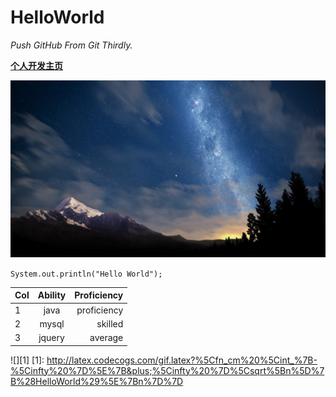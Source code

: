 # HelloWorld

*Push GitHub From Git Thirdly.*

[**个人开发主页**](http://ablazeice.cn)

![](https://github.com/hoticer/HelloWorld/blob/master/hello.jpeg)

`System.out.println("Hello World");`

| Col    | Ability       | Proficiency|
| ------ |:-------------:| ----------:|
| 1      | java          | proficiency|
| 2      | mysql         |   skilled  |
| 3      | jquery        |   average  |

![][1]
[1]: http://latex.codecogs.com/gif.latex?%5Cfn_cm%20%5Cint_%7B-%5Cinfty%20%7D%5E%7B&plus;%5Cinfty%20%7D%5Csqrt%5Bn%5D%7B%28HelloWorld%29%5E%7Bn%7D%7D
